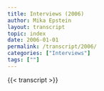 ```yaml
---
title: Interviews (2006)
author: Mika Epstein
layout: transcript
topic: index
date: 2006-01-01
permalink: /transcript/2006/
categories: ["Interviews"]
tags: [""]
---
```


{{< transcript >}}